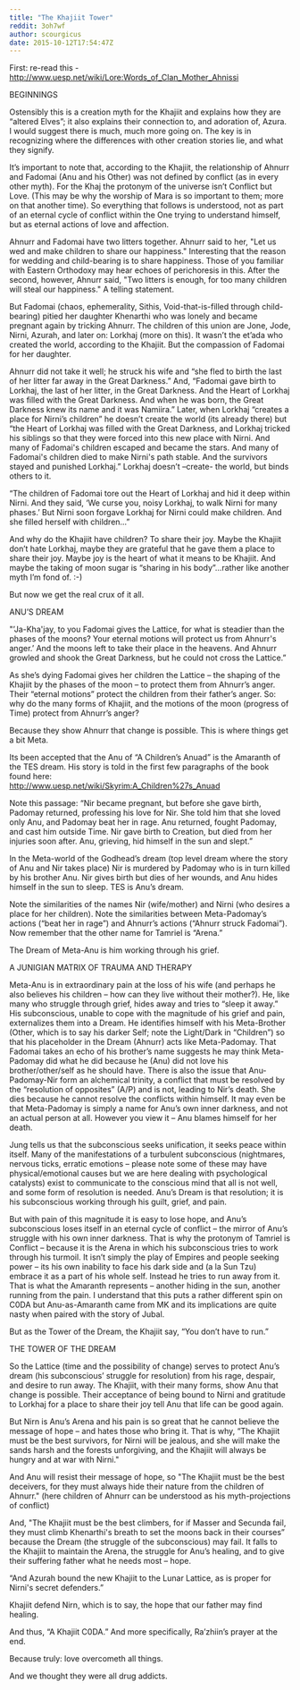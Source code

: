 ```yaml
---
title: "The Khajiit Tower"
reddit: 3oh7wf
author: scourgicus
date: 2015-10-12T17:54:47Z
---
```


First:  re-read this - http://www.uesp.net/wiki/Lore:Words_of_Clan_Mother_Ahnissi

BEGINNINGS

Ostensibly this is a creation myth for the Khajiit and explains how they are “altered Elves”; it also explains their connection to, and adoration of, Azura.  I would suggest there is much, much more going on.  The key is in recognizing where the differences with other creation stories lie, and what they signify.

It’s important to note that, according to the Khajiit, the relationship of Ahnurr and Fadomai (Anu and his Other) was not defined by conflict (as in every other myth).  For the Khaj the protonym of the universe isn’t Conflict but Love.  (This may be why the worship of Mara is so important to them; more on that another time).  So everything that follows is understood, not as part of an eternal cycle of conflict within the One trying to understand himself, but as eternal actions of love and affection.

Ahnurr and Fadomai have two litters together.  Ahnurr said to her, "Let us wed and make children to share our happiness."  Interesting that the reason for wedding and child-bearing is to share happiness.  Those of you familiar with Eastern Orthodoxy may hear echoes of perichoresis in this.  After the second, however, Ahnurr said, "Two litters is enough, for too many children will steal our happiness."  A telling statement.

But Fadomai (chaos, ephemerality, Sithis, Void-that-is-filled through child-bearing) pitied her daughter Khenarthi who was lonely and became pregnant again by tricking Ahnurr.  The children of this union are Jone, Jode, Nirni, Azurah, and later on:  Lorkhaj (more on this).  It wasn’t the et’ada who created the world, according to the Khajiit.  But the compassion of Fadomai for her daughter.

Ahnurr did not take it well; he struck his wife and “she fled to birth the last of her litter far away in the Great Darkness.”  And, “Fadomai gave birth to Lorkhaj, the last of her litter, in the Great Darkness. And the Heart of Lorkhaj was filled with the Great Darkness. And when he was born, the Great Darkness knew its name and it was Namiira.”
Later, when Lorkhaj “creates a place for Nirni’s children” he doesn’t create the world (its already there) but “the Heart of Lorkhaj was filled with the Great Darkness, and Lorkhaj tricked his siblings so that they were forced into this new place with Nirni. And many of Fadomai's children escaped and became the stars. And many of Fadomai's children died to make Nirni's path stable. And the survivors stayed and punished Lorkhaj.”  Lorkhaj doesn’t –create- the world, but binds others to it.

“The children of Fadomai tore out the Heart of Lorkhaj and hid it deep within Nirni. And they said, ‘We curse you, noisy Lorkhaj, to walk Nirni for many phases.’  But Nirni soon forgave Lorkhaj for Nirni could make children. And she filled herself with children…”

And why do the Khajiit have children?  To share their joy.  Maybe the Khajiit don’t hate Lorkhaj, maybe they are grateful that he gave them a place to share their joy.  Maybe joy is the heart of what it means to be Khajiit.  And maybe the taking of moon sugar is “sharing in his body”…rather like another myth I’m fond of.  :-)

But now we get the real crux of it all.

ANU’S DREAM

"’Ja-Kha'jay, to you Fadomai gives the Lattice, for what is steadier than the phases of the moons? Your eternal motions will protect us from Ahnurr's anger.’ And the moons left to take their place in the heavens. And Ahnurr growled and shook the Great Darkness, but he could not cross the Lattice.”

As she’s dying Fadomai gives her children the Lattice – the shaping of the Khajiit by the phases of the moon – to protect them from Ahnurr’s anger.  Their “eternal motions” protect the children from their father’s anger.  So:  why do the many forms of Khajiit, and the motions of the moon (progress of Time) protect from Ahnurr’s anger?

Because they show Ahnurr that change is possible.  This is where things get a bit Meta.

Its been accepted that the Anu of “A Children’s Anuad” is the Amaranth of the TES dream.  His story is told in the first few paragraphs of the book found here:  
http://www.uesp.net/wiki/Skyrim:A_Children%27s_Anuad  

Note this passage:  “Nir became pregnant, but before she gave birth, Padomay returned, professing his love for Nir. She told him that she loved only Anu, and Padomay beat her in rage. Anu returned, fought Padomay, and cast him outside Time. Nir gave birth to Creation, but died from her injuries soon after. Anu, grieving, hid himself in the sun and slept.”

In the Meta-world of the Godhead’s dream (top level dream where the story of Anu and Nir takes place) Nir is murdered by Padomay who is in turn killed by his brother Anu.  Nir gives birth but dies of her wounds, and Anu hides himself in the sun to sleep.  TES is Anu’s dream.

Note the similarities of the names Nir (wife/mother) and Nirni (who desires a place for her children).  Note the similarities between Meta-Padomay’s actions (“beat her in rage”) and Ahnurr’s actions (“Ahnurr struck Fadomai”).  Now remember that the other name for Tamriel is “Arena.”

The Dream of Meta-Anu is him working through his grief.

A JUNIGIAN MATRIX OF TRAUMA AND THERAPY

Meta-Anu is in extraordinary pain at the loss of his wife (and perhaps he also believes his children – how can they live without their mother?).  He, like many who struggle through grief, hides away and tries to “sleep it away.”  His subconscious, unable to cope with the magnitude of his grief and pain, externalizes them into a Dream.  He identifies himself with his Meta-Brother (Other, which is to say his darker Self; note the Light/Dark in “Children”) so that his placeholder in the Dream (Ahnurr) acts like Meta-Padomay.  That Fadomai takes an echo of his brother’s name suggests he may think Meta-Padomay did what he did because he (Anu) did not love his brother/other/self as he should have.  There is also the issue that Anu-Padomay-Nir form an alchemical trinity, a conflict that must be resolved by the “resolution of opposites” (A/P) and is not, leading to Nir’s death.  She dies because he cannot resolve the conflicts within himself.  It may even be that Meta-Padomay is simply a name for Anu’s own inner darkness, and not an actual person at all.  However you view it – Anu blames himself for her death.

Jung tells us that the subconscious seeks unification, it seeks peace within itself.  Many of the manifestations of a turbulent subconscious (nightmares, nervous ticks, erratic emotions – please note some of these may have physical/emotional causes but we are here dealing with psychological catalysts) exist to communicate to the conscious mind that all is not well, and some form of resolution is needed.  Anu’s Dream is that resolution; it is his subconscious working through his guilt, grief, and pain.

But with pain of this magnitude it is easy to lose hope, and Anu’s subconscious loses itself in an eternal cycle of conflict – the mirror of Anu’s struggle with his own inner darkness.  That is why the protonym of Tamriel is Conflict – because it is the Arena in which his subconscious tries to work through his turmoil.  It isn’t simply the play of Empires and people seeking power – its his own inability to face his dark side and (a la Sun Tzu) embrace it as a part of his whole self.  Instead he tries to run away from it.  That is what the Amaranth represents – another hiding in the sun, another running from the pain.  I understand that this puts a rather different spin on C0DA but Anu-as-Amaranth came from MK and its implications are quite nasty when paired with the story of Jubal.

But as the Tower of the Dream, the Khajiit say, “You don’t have to run.”

THE TOWER OF THE DREAM

So the Lattice (time and the possibility of change) serves to protect Anu’s dream (his subconscious’ struggle for resolution) from his rage, despair, and desire to run away.  The Khajiit, with their many forms, show Anu that change is possible.  Their acceptance of being bound to Nirni and gratitude to Lorkhaj for a place to share their joy tell Anu that life can be good again.

But Nirn is Anu’s Arena and his pain is so great that he cannot believe the message of hope – and hates those who bring it.  That is why, “The Khajiit must be the best survivors, for Nirni will be jealous, and she will make the sands harsh and the forests unforgiving, and the Khajiit will always be hungry and at war with Nirni."

And Anu will resist their message of hope, so "The Khajiit must be the best deceivers, for they must always hide their nature from the children of Ahnurr." (here children of Ahnurr can be understood as his myth-projections of conflict)

And, "The Khajiit must be the best climbers, for if Masser and Secunda fail, they must climb Khenarthi's breath to set the moons back in their courses” because the Dream (the struggle of the subconscious) may fail.  It falls to the Khajiit to maintain the Arena, the struggle for Anu’s healing, and to give their suffering father what he needs most – hope.

“And Azurah bound the new Khajiit to the Lunar Lattice, as is proper for Nirni's secret defenders.”

Khajiit defend Nirn, which is to say, the hope that our father may find healing.

And thus, “A Khajiit C0DA.”  And more specifically, Ra’zhiin’s prayer at the end.

Because truly:  love overcometh all things.

And we thought they were all drug addicts.
